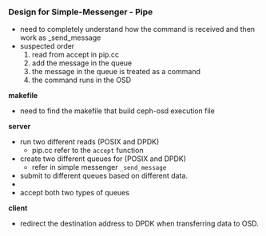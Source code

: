 ### Design for Simple-Messenger - Pipe
- need to completely understand how the command is received and then work as _send_message
- suspected order
  1) read from accept in pip.cc
  2) add the message in the queue
  3) the message in the queue is treated as a command
  4) the command runs in the OSD


**makefile**
- need to find the makefile that build ceph-osd execution file

**server**
- run two different reads (POSIX and DPDK)
  - pip.cc refer to the `accept` function
- create two different queues for (POSIX and DPDK)
  - refer in simple messenger `_send_message`
- submit to different queues based on different data.
-
- accept both two types of queues

**client**
- redirect the destination address to DPDK when transferring data to OSD.
